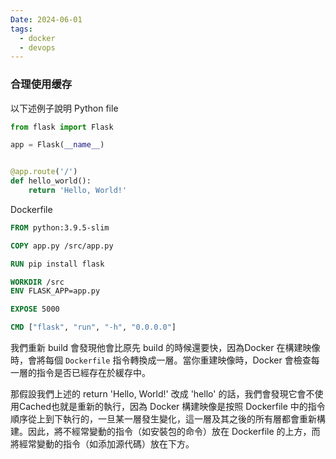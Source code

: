 ```yaml
---
Date: 2024-06-01
tags:
  - docker
  - devops
---
```

### 合理使用缓存
以下述例子說明
Python file
```python
from flask import Flask

app = Flask(__name__)


@app.route('/')
def hello_world():
    return 'Hello, World!'
```
Dockerfile
```dockerfile
FROM python:3.9.5-slim

COPY app.py /src/app.py

RUN pip install flask

WORKDIR /src
ENV FLASK_APP=app.py

EXPOSE 5000

CMD ["flask", "run", "-h", "0.0.0.0"]
```

我們重新 build 會發現他會比原先 build 的時候還要快，因為Docker 在構建映像時，會將每個 `Dockerfile` 指令轉換成一層。當你重建映像時，Docker 會檢查每一層的指令是否已經存在於緩存中。

那假設我們上述的 return 'Hello, World!' 改成 'hello' 的話，我們會發現它會不使用Cached也就是重新的執行，因為 Docker 構建映像是按照 Dockerfile 中的指令順序從上到下執行的，一旦某一層發生變化，這一層及其之後的所有層都會重新構建。因此，將不經常變動的指令（如安裝包的命令）放在 Dockerfile 的上方，而將經常變動的指令（如添加源代碼）放在下方。